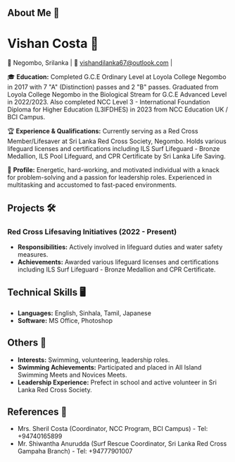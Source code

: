 ## About Me 💼

# Vishan Costa 🚀

📍 Negombo, Srilanka | 📧 vishandilanka67@outlook.com | 

🎓 **Education:** Completed G.C.E Ordinary Level at Loyola College Negombo in 2017 with 7 "A" (Distinction) passes and 2 "B" passes. Graduated from Loyola College Negombo in the Biological Stream for G.C.E Advanced Level in 2022/2023. Also completed NCC Level 3 - International Foundation Diploma for Higher Education (L3IFDHES) in 2023 from NCC Education UK / BCI Campus.

🏆 **Experience & Qualifications:** Currently serving as a Red Cross Member/Lifesaver at Sri Lanka Red Cross Society, Negombo. Holds various lifeguard licenses and certifications including ILS Surf Lifeguard - Bronze Medallion, ILS Pool Lifeguard, and CPR Certificate by Sri Lanka Life Saving.

🚀 **Profile:** Energetic, hard-working, and motivated individual with a knack for problem-solving and a passion for leadership roles. Experienced in multitasking and accustomed to fast-paced environments.

## Projects 🛠️

### Red Cross Lifesaving Initiatives (2022 - Present)
- **Responsibilities:** Actively involved in lifeguard duties and water safety measures.
- **Achievements:** Awarded various lifeguard licenses and certifications including ILS Surf Lifeguard - Bronze Medallion and CPR Certificate.

## Technical Skills 🖥️

- **Languages:** English, Sinhala, Tamil, Japanese
- **Software:** MS Office, Photoshop

## Others 🌟

- **Interests:** Swimming, volunteering, leadership roles.
- **Swimming Achievements:** Participated and placed in All Island Swimming Meets and Novices Meets.
- **Leadership Experience:** Prefect in school and active volunteer in Sri Lanka Red Cross Society.

## References 📝

- Mrs. Sheril Costa (Coordinator, NCC Program, BCI Campus) - Tel: +94740165899
- Mr. Shiwantha Anurudda (Surf Rescue Coordinator, Sri Lanka Red Cross Gampaha Branch) - Tel: +94777901007
